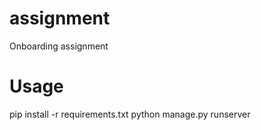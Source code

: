 # assignment
Onboarding assignment


# Usage

pip install -r requirements.txt
python manage.py runserver
